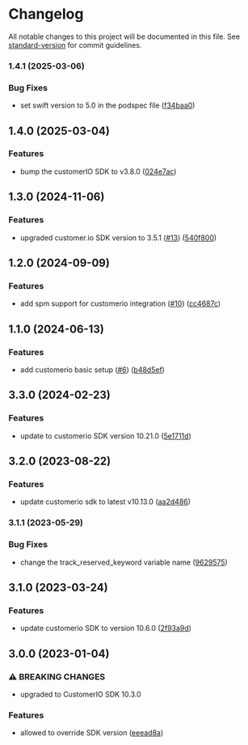# Changelog

All notable changes to this project will be documented in this file. See [standard-version](https://github.com/conventional-changelog/standard-version) for commit guidelines.

### 1.4.1 (2025-03-06)


### Bug Fixes

* set swift version to 5.0 in the podspec file ([f34baa0](https://github.com/rudderlabs/rudder-integration-customerio-ios/commit/f34baa0234e1a17bd3f71282690e534437242ef9))

## 1.4.0 (2025-03-04)


### Features

* bump the customerIO SDK to v3.8.0 ([024e7ac](https://github.com/rudderlabs/rudder-integration-customerio-ios/commit/024e7ac581164ee2329281d052f4072a6bd86ddb))

## 1.3.0 (2024-11-06)


### Features

* upgraded customer.io SDK version to 3.5.1 ([#13](https://github.com/rudderlabs/rudder-integration-customerio-ios/issues/13)) ([540f800](https://github.com/rudderlabs/rudder-integration-customerio-ios/commit/540f800b3fdcc2739d4fde47233cdaf78221477c))

## 1.2.0 (2024-09-09)


### Features

* add spm support for customerio integration ([#10](https://github.com/rudderlabs/rudder-integration-customerio-ios/issues/10)) ([cc4687c](https://github.com/rudderlabs/rudder-integration-customerio-ios/commit/cc4687c271dc43f709f5f636c8253feb80bf5183))

## 1.1.0 (2024-06-13)


### Features

* add customerio basic setup ([#6](https://github.com/rudderlabs/rudder-integration-customerio-ios/issues/6)) ([b48d5ef](https://github.com/rudderlabs/rudder-integration-customerio-ios/commit/b48d5ef14cf1fc927a5290b4da68ddbb521330c3))

## 3.3.0 (2024-02-23)


### Features

* update to customerio SDK version 10.21.0 ([5e1711d](https://github.com/rudderlabs/rudder-integration-customerio-ios/commit/5e1711db2beee27adad03bcfa7a3d635fc0c468f))

## 3.2.0 (2023-08-22)


### Features

* update customerio sdk to latest v10.13.0 ([aa2d486](https://github.com/rudderlabs/rudder-integration-customerio-ios/commit/aa2d486971af20608e0db81de5698a81d170f34e))

### 3.1.1 (2023-05-29)


### Bug Fixes

* change the track_reserved_keyword variable name ([9629575](https://github.com/rudderlabs/rudder-integration-customerio-ios/commit/9629575eca681ab689df7e7387235f4683984ae3))

## 3.1.0 (2023-03-24)


### Features

* update customerio SDK to version 10.6.0 ([2f93a9d](https://github.com/rudderlabs/rudder-integration-customerio-ios/commit/2f93a9d4a4286793f2d30657d46d3563fe5c52a7))

## 3.0.0 (2023-01-04)


### ⚠ BREAKING CHANGES

* upgraded to CustomerIO SDK 10.3.0

### Features

* allowed to override SDK version ([eeead8a](https://github.com/rudderlabs/rudder-integration-customerio-ios/commit/eeead8ad1a7e88974829a9e7c1b3aa7ecf0392d6))
